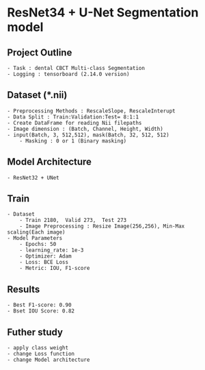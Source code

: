 # ResNet34 + U-Net Segmentation model

## Project Outline
    - Task : dental CBCT Multi-class Segmentation
    - Logging : tensorboard (2.14.0 version)

## Dataset (*.nii)
    - Preprocessing Methods : RescaleSlope, RescaleInterupt
    - Data Split : Train:Validation:Test= 8:1:1
    - Create DataFrame for reading Nii filepaths
    - Image dimension : (Batch, Channel, Height, Width)
    - input(Batch, 3, 512,512), mask(Batch, 32, 512, 512)
        - Masking : 0 or 1 (Binary masking)

## Model Architecture
    - ResNet32 + UNet

## Train
    - Dataset
        - Train 2180,  Valid 273,  Test 273
        - Image Preprocessing : Resize Image(256,256), Min-Max scaling(Each image)
    - Model Parameters
        - Epochs: 50
        - learning_rate: 1e-3
        - Optimizer: Adam
        - Loss: BCE Loss
        - Metric: IOU, F1-score
    
## Results
    - Best F1-score: 0.90 
    - Bset IOU Score: 0.82

    
## Futher  study
    - apply class weight
    - change Loss function
    - change Model architecture
